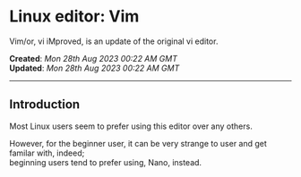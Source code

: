 # Linux editor: Vim 

Vim/or, vi iMproved, is an update of the original vi editor.  

**Created**: *Mon 28th Aug 2023 00:22 AM GMT*    
**Updated**: *Mon 28th Aug 2023 00:22 AM GMT*  

-----

## Introduction  

Most Linux users seem to prefer using this editor over any others.  

However, for the beginner user, it can be very strange to user and get familar with, indeed;    
beginning users tend to prefer using, Nano, instead.  

